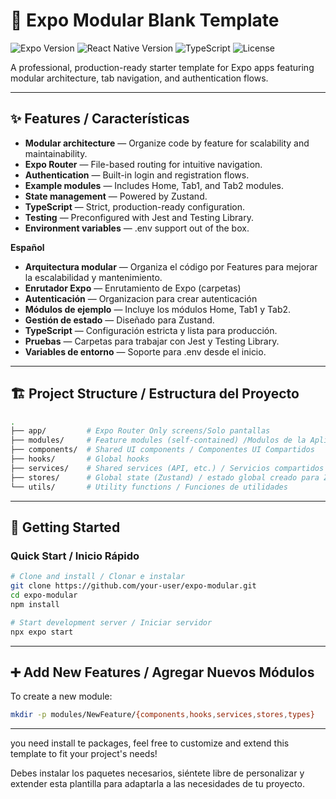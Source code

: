 # 🚀 Expo Modular Blank Template

![Expo Version](https://img.shields.io/badge/expo-50.0.0-blue.svg)
![React Native Version](https://img.shields.io/badge/react%20native-0.73.0-blue.svg)
![TypeScript](https://img.shields.io/badge/typescript-5.0.0-blue.svg)
![License](https://img.shields.io/badge/license-MIT-green.svg)

A professional, production-ready starter template for Expo apps featuring modular architecture, tab navigation, and authentication flows.

---

## ✨ Features / Características 

- **Modular architecture** — Organize code by feature for scalability and maintainability.
- **Expo Router** — File-based routing for intuitive navigation.
- **Authentication** — Built-in login and registration flows.
- **Example modules** — Includes Home, Tab1, and Tab2 modules.
- **State management** — Powered by Zustand.
- **TypeScript** — Strict, production-ready configuration.
- **Testing** — Preconfigured with Jest and Testing Library.
- **Environment variables** — .env support out of the box.

**Español**
- **Arquitectura modular** — Organiza el código por Features para mejorar la escalabilidad y mantenimiento.
- **Enrutador Expo** — Enrutamiento de Expo (carpetas)
- **Autenticación** — Organizacion para crear autenticación
- **Módulos de ejemplo** — Incluye los módulos Home, Tab1 y Tab2.
- **Gestión de estado** — Diseñado para Zustand.
- **TypeScript** — Configuración estricta y lista para producción.
- **Pruebas** — Carpetas para trabajar  con Jest y Testing Library.
- **Variables de entorno** — Soporte para .env desde el inicio.

---

## 🏗️ Project Structure / Estructura del Proyecto

```bash
.
├── app/         # Expo Router Only screens/Solo pantallas 
├── modules/     # Feature modules (self-contained) /Modulos de la Aplicacion  
├── components/  # Shared UI components / Componentes UI Compartidos
├── hooks/       # Global hooks
├── services/    # Shared services (API, etc.) / Servicios compartidos
├── stores/      # Global state (Zustand) / estado global creado para Zustand 
└── utils/       # Utility functions / Funciones de utilidades
```

---

## 🚀 Getting Started

### Quick Start / Inicio Rápido

```bash
# Clone and install / Clonar e instalar
git clone https://github.com/your-user/expo-modular.git
cd expo-modular
npm install

# Start development server / Iniciar servidor
npx expo start
```

---

## ➕ Add New Features / Agregar Nuevos Módulos

To create a new module:

```bash
mkdir -p modules/NewFeature/{components,hooks,services,stores,types}
```

---
you need install te packages, feel free to customize and extend this template to fit your project's needs!

Debes instalar los paquetes necesarios, siéntete libre de personalizar y extender esta plantilla para adaptarla a las necesidades de tu proyecto.
